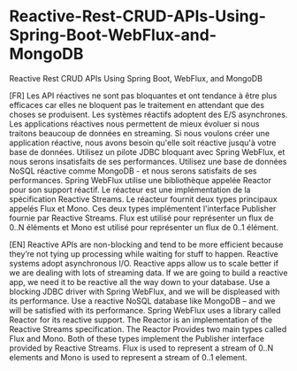 # Reactive-Rest-CRUD-APIs-Using-Spring-Boot-WebFlux-and-MongoDB
Reactive Rest CRUD APIs Using Spring Boot, WebFlux, and MongoDB

[FR] Les API réactives ne sont pas bloquantes et ont tendance à être plus efficaces car elles ne bloquent pas le traitement en attendant que des choses se produisent. Les systèmes réactifs adoptent des E/S asynchrones. Les applications réactives nous permettent de mieux évoluer si nous traitons beaucoup de données en streaming.
Si nous voulons créer une application réactive, nous avons besoin qu'elle soit réactive jusqu'à votre base de données.
Utilisez un pilote JDBC bloquant avec Spring WebFlux, et nous serons insatisfaits de ses performances.
Utilisez une base de données NoSQL réactive comme MongoDB - et nous serons satisfaits de ses performances.
Spring WebFlux utilise une bibliothèque appelée Reactor pour son support réactif.
Le réacteur est une implémentation de la spécification Reactive Streams. Le réacteur fournit deux types principaux appelés Flux et Mono.
Ces deux types implémentent l'interface Publisher fournie par Reactive Streams.
Flux est utilisé pour représenter un flux de 0..N éléments et Mono est utilisé pour représenter un flux de 0..1 élément.

[EN] Reactive APIs are non-blocking and tend to be more efficient because they’re not tying up processing while waiting for stuff to happen.
Reactive systems adopt asynchronous I/O. Reactive apps allow us to scale better if we are dealing with lots of streaming data. 
If we are going to build a reactive app, we need it to be reactive all the way down to your database.
Use a blocking JDBC driver with Spring WebFlux, and we will be displeased with its performance.
Use a reactive NoSQL database like MongoDB – and we will be satisfied with its performance.
Spring WebFlux uses a library called Reactor for its reactive support. The Reactor is an implementation of the Reactive Streams specification.
The Reactor Provides two main types called Flux and Mono. Both of these types implement the Publisher interface provided by Reactive Streams.
Flux is used to represent a stream of 0..N elements and Mono is used to represent a stream of 0..1 element.
